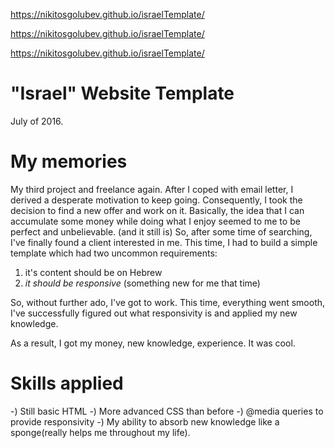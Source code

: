 https://nikitosgolubev.github.io/israelTemplate/

https://nikitosgolubev.github.io/israelTemplate/

https://nikitosgolubev.github.io/israelTemplate/

# "Israel" Website Template
July of 2016.

# My memories
My third project and freelance again. After I coped with email letter, I derived a desperate motivation to keep going. Consequently, I took the decision to find a new offer and work on it. Basically, the idea that I can accumulate some money while doing what I enjoy seemed to me to be perfect and unbelievable. (and it still is) So, after some time of searching, I've finally found a client interested in me. This time, I had to build a simple template which had two uncommon requirements:

1) it's content should be on Hebrew
2) *it should be responsive* (something new for me that time)

So, without further ado, I've got to work. This time, everything went smooth, I've successfully figured out what responsivity is and applied my new knowledge.

As a result, I got my money, new knowledge, experience. It was cool.

# Skills applied
-) Still basic HTML
-) More advanced CSS than before
-) @media queries to provide responsivity
-) My ability to absorb new knowledge like a sponge(really helps me throughout my life).
